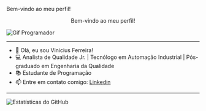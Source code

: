 Bem-vindo ao meu perfil!
<center> Bem-vindo ao meu perfil! </center>


![Gif Programador](https://media.tenor.com/zn8iyusePtgAAAAM/joy.gif)

-------------------------------

- 👋 Olá, eu sou Vinicius Ferreira!
- 💻 Analista de Qualidade Jr. | Tecnólogo em Automação Industrial | Pós-graduado em Engenharia da Qualidade
- 📚 Estudante de Programação
- 📫 Entre em contato comigo: [Linkedin](https://www.linkedin.com/in/vinicius-matheus-ferreira-6994ba247/)

-------------------------------

![Estatísticas do GitHub](https://github-readme-stats.vercel.app/api?vinimathf&show_icons=true&theme=dark)